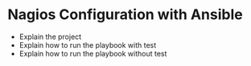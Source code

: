 # Nagios Configuration with Ansible
- Explain the project
- Explain how to run the playbook with test
- Explain how to run the playbook without test
